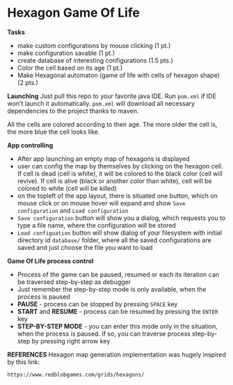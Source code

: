 # Hexagon Game Of Life

**Tasks**

- make custom configurations by mouse clicking (1 pt.)
- make configuration savable (1 pt.)
- create database of interesting configurations (1.5 pts.)
- Color the cell based on its age (1 pt.)
- Make Hexagonal automaton (game of life with cells of hexagon shape) (2 pts.)


**Launching**
Just pull this repo to your favorite java IDE. Run `pom.xml` if IDE won't launch it automatically. `pom.xml` will 
download all necessary dependencies to the project thanks to maven.

All the cells are colored according to their age. The more older the cell is, the more blue the cell looks like.

**App controlling**
- After app launching an empty map of hexagons is displayed
- user can config the map by themselves by clicking on the hexagon cell. If cell is dead (cell is white), it will be colored to the black color (cell will revive).
  If cell is alive (black or another color than white), cell will be colored to white (cell will be killed)
- on the topleft of the app layout, there is situated one button, which on mouse click or on mouse hover will expand and show `Save configuration` and `Load configuration`
- `Save configuration` button will show you a dialog, which requests you to type a file name, where the configuration will be stored
- `Load configuation` button will show dialog of your filesystem with initial directory id `database/` folder, where all the saved configurations are saved and just choose the file you want to load

**Game Of Life process control**
- Process of the game can be paused, resumed or each its iteration can be traversed step-by-step as debugger
- Just remember the step-by-step mode is only available, when the process is paused
- **PAUSE** - process can be stopped by pressing `SPACE` key
- **START** and **RESUME** - process can be resumed by pressing the `ENTER` key
- **STEP-BY-STEP MODE** - you can enter this mode only in the situation, when the process is paused. If so, you can traverse process step-by-step by pressing right arrow key

**REFERENCES**
Hexagon map generation implementation was hugely inspired by this link:

```https://www.redblobgames.com/grids/hexagons/```
